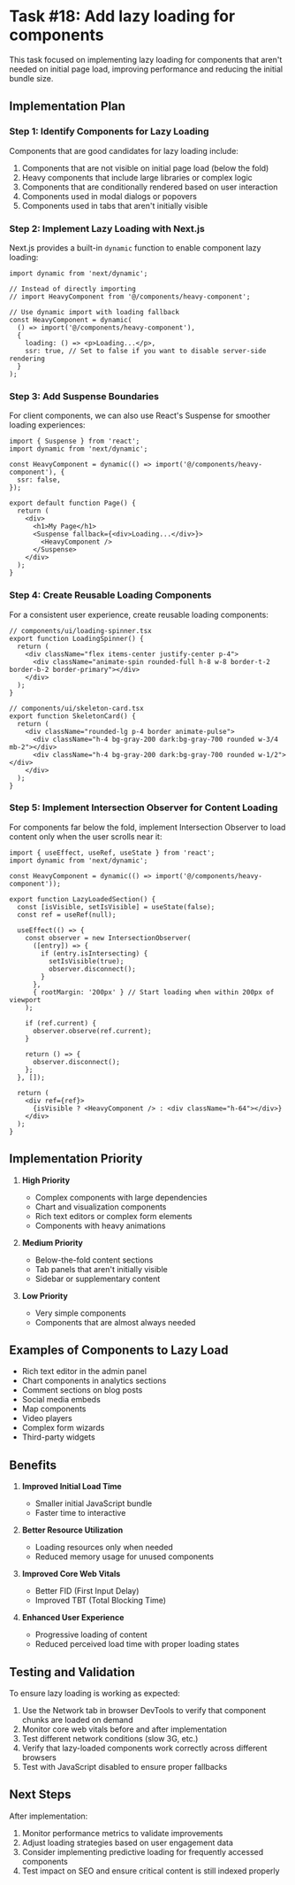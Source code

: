 # Task #18: Add lazy loading for components

This task focused on implementing lazy loading for components that aren't needed on initial page load, improving performance and reducing the initial bundle size.

## Implementation Plan

### Step 1: Identify Components for Lazy Loading

Components that are good candidates for lazy loading include:

1. Components that are not visible on initial page load (below the fold)
2. Heavy components that include large libraries or complex logic
3. Components that are conditionally rendered based on user interaction
4. Components used in modal dialogs or popovers
5. Components used in tabs that aren't initially visible

### Step 2: Implement Lazy Loading with Next.js

Next.js provides a built-in `dynamic` function to enable component lazy loading:

```tsx
import dynamic from 'next/dynamic';

// Instead of directly importing
// import HeavyComponent from '@/components/heavy-component';

// Use dynamic import with loading fallback
const HeavyComponent = dynamic(
  () => import('@/components/heavy-component'),
  {
    loading: () => <p>Loading...</p>,
    ssr: true, // Set to false if you want to disable server-side rendering
  }
);
```

### Step 3: Add Suspense Boundaries

For client components, we can also use React's Suspense for smoother loading experiences:

```tsx
import { Suspense } from 'react';
import dynamic from 'next/dynamic';

const HeavyComponent = dynamic(() => import('@/components/heavy-component'), {
  ssr: false,
});

export default function Page() {
  return (
    <div>
      <h1>My Page</h1>
      <Suspense fallback={<div>Loading...</div>}>
        <HeavyComponent />
      </Suspense>
    </div>
  );
}
```

### Step 4: Create Reusable Loading Components

For a consistent user experience, create reusable loading components:

```tsx
// components/ui/loading-spinner.tsx
export function LoadingSpinner() {
  return (
    <div className="flex items-center justify-center p-4">
      <div className="animate-spin rounded-full h-8 w-8 border-t-2 border-b-2 border-primary"></div>
    </div>
  );
}

// components/ui/skeleton-card.tsx
export function SkeletonCard() {
  return (
    <div className="rounded-lg p-4 border animate-pulse">
      <div className="h-4 bg-gray-200 dark:bg-gray-700 rounded w-3/4 mb-2"></div>
      <div className="h-4 bg-gray-200 dark:bg-gray-700 rounded w-1/2"></div>
    </div>
  );
}
```

### Step 5: Implement Intersection Observer for Content Loading

For components far below the fold, implement Intersection Observer to load content only when the user scrolls near it:

```tsx
import { useEffect, useRef, useState } from 'react';
import dynamic from 'next/dynamic';

const HeavyComponent = dynamic(() => import('@/components/heavy-component'));

export function LazyLoadedSection() {
  const [isVisible, setIsVisible] = useState(false);
  const ref = useRef(null);

  useEffect(() => {
    const observer = new IntersectionObserver(
      ([entry]) => {
        if (entry.isIntersecting) {
          setIsVisible(true);
          observer.disconnect();
        }
      },
      { rootMargin: '200px' } // Start loading when within 200px of viewport
    );

    if (ref.current) {
      observer.observe(ref.current);
    }

    return () => {
      observer.disconnect();
    };
  }, []);

  return (
    <div ref={ref}>
      {isVisible ? <HeavyComponent /> : <div className="h-64"></div>}
    </div>
  );
}
```

## Implementation Priority

1. **High Priority**
   - Complex components with large dependencies
   - Chart and visualization components
   - Rich text editors or complex form elements
   - Components with heavy animations

2. **Medium Priority**
   - Below-the-fold content sections
   - Tab panels that aren't initially visible
   - Sidebar or supplementary content

3. **Low Priority**
   - Very simple components
   - Components that are almost always needed

## Examples of Components to Lazy Load

- Rich text editor in the admin panel
- Chart components in analytics sections
- Comment sections on blog posts
- Social media embeds
- Map components
- Video players
- Complex form wizards
- Third-party widgets

## Benefits

1. **Improved Initial Load Time**
   - Smaller initial JavaScript bundle
   - Faster time to interactive

2. **Better Resource Utilization**
   - Loading resources only when needed
   - Reduced memory usage for unused components

3. **Improved Core Web Vitals**
   - Better FID (First Input Delay)
   - Improved TBT (Total Blocking Time)

4. **Enhanced User Experience**
   - Progressive loading of content
   - Reduced perceived load time with proper loading states

## Testing and Validation

To ensure lazy loading is working as expected:

1. Use the Network tab in browser DevTools to verify that component chunks are loaded on demand
2. Monitor core web vitals before and after implementation
3. Test different network conditions (slow 3G, etc.)
4. Verify that lazy-loaded components work correctly across different browsers
5. Test with JavaScript disabled to ensure proper fallbacks

## Next Steps

After implementation:

1. Monitor performance metrics to validate improvements
2. Adjust loading strategies based on user engagement data
3. Consider implementing predictive loading for frequently accessed components
4. Test impact on SEO and ensure critical content is still indexed properly
